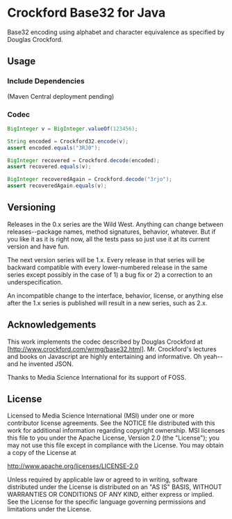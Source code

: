 Crockford Base32 for Java
=========================

Base32 encoding using alphabet and character equivalence
as specified by Douglas Crockford.

## Usage

### Include Dependencies

(Maven Central deployment pending)


### Codec
```java
BigInteger v = BigInteger.valueOf(123456);

String encoded = Crockford32.encode(v);
assert encoded.equals("3RJ0");

BigInteger recovered = Crockford.decode(encoded);
assert recovered.equals(v);

BigInteger recoveredAgain = Crockford.decode("3rjo");
assert recoveredAgain.equals(v);
```

## Versioning

Releases in the 0.x series are the Wild West. Anything can change between
releases--package names, method signatures, behavior, whatever. But if you
like it as it is right now, all the tests pass so just use it at its current
version and have fun.

The next version series will be 1.x. Every release in that series will be
backward compatible with every lower-numbered release in the same series
except possibly in the case of 1) a bug fix or 2) a correction to an
underspecification.

An incompatible change to the interface, behavior, license, or anything else
after the 1.x series is published will result in a new series, such as
2.x.

## Acknowledgements

This work implements the codec described by Douglas Crockford at
[http://www.crockford.com/wrmg/base32.html]. Mr. Crockford's lectures
and books on Javascript are highly entertaining and informative. Oh
yeah--and he invented JSON.

Thanks to Media Science International for its support of FOSS.

## License

Licensed to Media Science International (MSI) under one or more
contributor license agreements. See the NOTICE file distributed with this
work for additional information regarding copyright ownership. MSI
licenses this file to you under the Apache License, Version 2.0 (the
"License"); you may not use this file except in compliance with the
License. You may obtain a copy of the License at

http://www.apache.org/licenses/LICENSE-2.0

Unless required by applicable law or agreed to in writing, software
distributed under the License is distributed on an "AS IS" BASIS, WITHOUT
WARRANTIES OR CONDITIONS OF ANY KIND, either express or implied. See the
License for the specific language governing permissions and limitations
under the License.


